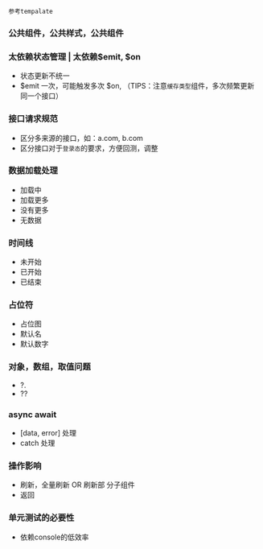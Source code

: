 `参考tempalate`
### 公共组件，公共样式，公共组件

### 太依赖状态管理 | 太依赖$emit, $on
+ 状态更新不统一
+ $emit 一次，可能触发多次 $on, （TIPS：注意`缓存类型`组件，多次频繁更新 同一个接口）
  
### 接口请求规范
+ 区分多来源的接口，如：a.com, b.com
+ 区分接口对于`登录态`的要求，方便回测，调整

### 数据加载处理
+ 加载中
+ 加载更多
+ 没有更多
+ 无数据
  
### 时间线
+ 未开始
+ 已开始
+ 已结束

### 占位符
+ 占位图
+ 默认名
+ 默认数字

### 对象，数组，取值问题
+ ?.
+ ??

### async await
+ [data, error] 处理
+ catch 处理

### 操作影响
+ 刷新，全量刷新 OR 刷新部 分子组件
+ 返回

### 单元测试的必要性
+ 依赖console的低效率
